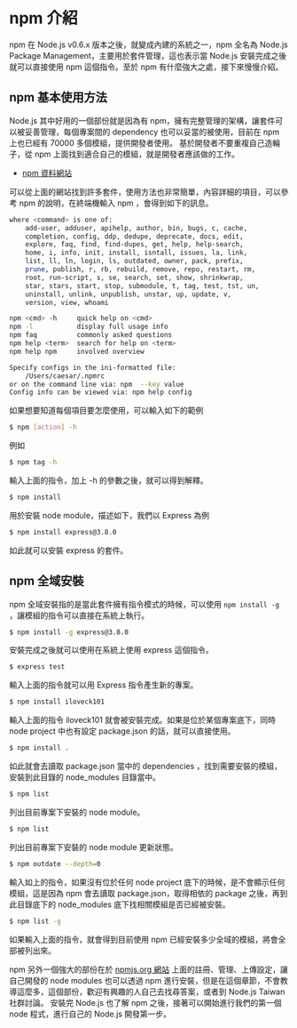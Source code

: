 # npm 介紹

npm 在 Node.js v0.6.x 版本之後，就變成內建的系統之一，npm 全名為 Node.js Package Management，主要用於套件管理，這也表示當 Node.js 安裝完成之後就可以直接使用 npm 這個指令。至於 npm 有什麼強大之處，接下來慢慢介紹。

## npm 基本使用方法

Node.js 其中好用的一個部份就是因為有 npm，擁有完整管理的架構，讓套件可以被妥善管理，每個專案間的 dependency 也可以妥當的被使用，目前在 npm 上也已經有 70000 多個模組，提供開發者使用。
基於開發者不要重複自己造輪子，從 npm 上面找到適合自己的模組，就是開發者應該做的工作。

* [npm 資料網站](https://npmjs.org/)

可以從上面的網站找到許多套件，使用方法也非常簡單，內容詳細的項目，可以參考 npm 的說明，在終端機輸入 npm ，會得到如下的訊息。

```bash
where <command> is one of:
    add-user, adduser, apihelp, author, bin, bugs, c, cache,
    completion, config, ddp, dedupe, deprecate, docs, edit,
    explore, faq, find, find-dupes, get, help, help-search,
    home, i, info, init, install, isntall, issues, la, link,
    list, ll, ln, login, ls, outdated, owner, pack, prefix,
    prune, publish, r, rb, rebuild, remove, repo, restart, rm,
    root, run-script, s, se, search, set, show, shrinkwrap,
    star, stars, start, stop, submodule, t, tag, test, tst, un,
    uninstall, unlink, unpublish, unstar, up, update, v,
    version, view, whoami

npm <cmd> -h     quick help on <cmd>
npm -l           display full usage info
npm faq          commonly asked questions
npm help <term>  search for help on <term>
npm help npm     involved overview

Specify configs in the ini-formatted file:
    /Users/caesar/.npmrc
or on the command line via: npm  --key value
Config info can be viewed via: npm help config
```

如果想要知道每個項目要怎麼使用，可以輸入如下的範例

```bash
$ npm [action] -h
```

例如

```bash
$ npm tag -h
```

輸入上面的指令，加上 -h 的參數之後，就可以得到解釋。

```bash
$ npm install
```

用於安裝 node module，描述如下，我們以 Express 為例

```bash
$ npm install express@3.8.0
```

如此就可以安裝 express 的套件。

## npm 全域安裝

npm 全域安裝指的是當此套件擁有指令模式的時候，可以使用 `npm install -g` ，讓模組的指令可以直接在系統上執行。

```bash
$ npm install -g express@3.8.0
```

安裝完成之後就可以使用在系統上使用 express 這個指令。

```bash
$ express test
```

輸入上面的指令就可以用 Express 指令產生新的專案。

```bash
$ npm install iloveck101
```

輸入上面的指令 iloveck101 就會被安裝完成。如果是位於某個專案底下，同時 node project 中也有設定 package.json 的話，就可以直接使用。

```bash
$ npm install .
```

如此就會去讀取 package.json 當中的 dependencies ，找到需要安裝的模組，安裝到此目錄的 node_modules 目錄當中。

```bash
$ npm list
```

列出目前專案下安裝的 node module。

```bash
$ npm list
```

列出目前專案下安裝的 node module 更新狀態。

```bash
$ npm outdate --depth=0
```

輸入如上的指令，如果沒有位於任何 node project 底下的時候，是不會顯示任何模組，這是因為 npm 會去讀取 package.json，取得相依的 package 之後，再到此目錄底下的 node_modules 底下找相關模組是否已經被安裝。

```bash
$ npm list -g
```

如果輸入上面的指令，就會得到目前使用 npm 已經安裝多少全域的模組，將會全部被列出來。

npm 另外一個強大的部份在於 [npmjs.org 網站](https://npmjs.org/) 上面的註冊、管理、上傳設定，讓自己開發的 node modules 也可以透過 npm 進行安裝，但是在這個章節，不會教導這麼多，這個部份，歡迎有興趣的人自己去找尋答案，或者到 Node.js Taiwan 社群討論。
安裝完 Node.js 也了解 npm 之後，接著可以開始進行我們的第一個 node 程式，進行自己的 Node.js 開發第一步。
